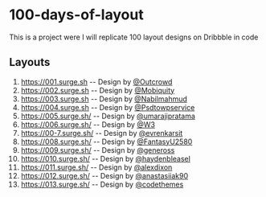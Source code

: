 # 100-days-of-layout

This is a project were I will replicate 100 layout designs on Dribbble in code

## Layouts

1. https://001.surge.sh -- Design by [@Outcrowd](https://dribbble.com/shots/6821527-Landing-page-Bubbble)
2. https://002.surge.sh -- Design by [@Mobiquity](https://dribbble.com/shots/6828777-Banking-Login)
3. https://003.surge.sh -- Design by [@Nabilmahmud](https://dribbble.com/shots/6836081-Creative-agency-landing-page)
4. https://004.surge.sh -- Design by [@Psdtowpservice](https://dribbble.com/shots/6839702-Minimal-Workspace-UI-Explore)
5. https://005.surge.sh/ -- Design by [@umarajipratama](https://dribbble.com/shots/6849239-Online-Course-Dashboard-Card-View-Data)
6. https://006.surge.sh/ -- Design by [@W3](https://dribbble.com/shots/6850634-Amara-A-Theme-for-entrepreneurs/)
7. https://00-7.surge.sh/ -- Design by [@evrenkarsit](https://dribbble.com/shots/6857332-Ad-Management-Header-Concept-Yellow-Mind)
8. https://008.surge.sh/ -- Design by [@FantasyU2580](https://dribbble.com/shots/6861201-House-illustrations-2)
9. https://009.surge.sh/ -- Design by [@geneross](https://dribbble.com/shots/6792991-Cruise-Careers)
10. https://010.surge.sh/ -- Design by [@haydenbleasel](https://dribbble.com/shots/6796008-DailyUI-035-Blog-Post/)
11. https://011.surge.sh/ -- Design by [@alexdixon](https://dribbble.com/shots/4908970-Minimal-Holding-Page)
12. https://012.surge.sh/ -- Design by [@anastasiiak90](https://dribbble.com/shots/6919869-Model-Agency-Website-Concept)
13. https://013.surge.sh/ -- Design by [@codethemes](https://dribbble.com/shots/6953691-Anne-Team-Member)
